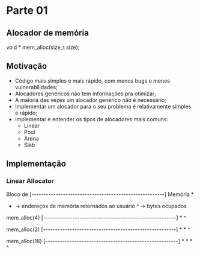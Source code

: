# Parte 01

## Alocador de memória

void * mem_alloc(size_t size);

## Motivação

* Código mais simples e mais rápido, com menos bugs e menos vulnerabilidades;
* Alocadores genéricos não tem informações pra otimizar;
* A maioria das vezes um alocador genérico não é necessário;
* Implementar um alocador para o seu problema é relativamente simples e rápido;
* Implementar e entender os tipos de alocadores mais comuns:
  - Linear 
  - Pool
  - Arena
  - Slab

## Implementação
### Linear Allocator

Bloco de     [-------------------------------------------------------]
Memória       *
              
* -> endereços de memória retornados ao usuário
^ -> bytes ocupados

mem_alloc(4)  [-------------------------------------------------------]
               *   ^ 
              
mem_alloc(2)  [-------------------------------------------------------]
               *   * ^ 

mem_alloc(16) [-------------------------------------------------------]
               *   * *               ^    
